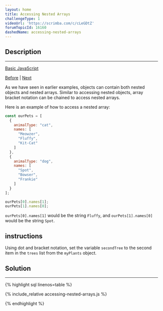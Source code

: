 ```yaml
---
layout: home
title: Accessing Nested Arrays
challengeType: 1
videoUrl: 'https://scrimba.com/c/cLeGDtZ'
forumTopicId: 16160
dashedName: accessing-nested-arrays
---
```


<div class="row">
<div class="columnStmt" markdown="1">

## Description
------

[Basic JavaScript](../basic-javascript/README.html) 

[Before](./accessing-nested-objects.md)  | [Next](./record-collection.md) 

As we have seen in earlier examples, objects can contain both nested objects and nested arrays. Similar to accessing nested objects, array bracket notation can be chained to access nested arrays.

Here is an example of how to access a nested array:

```js
const ourPets = [
  {
    animalType: "cat",
    names: [
      "Meowzer",
      "Fluffy",
      "Kit-Cat"
    ]
  },
  {
    animalType: "dog",
    names: [
      "Spot",
      "Bowser",
      "Frankie"
    ]
  }
];

ourPets[0].names[1];
ourPets[1].names[0];
```

`ourPets[0].names[1]` would be the string `Fluffy`, and `ourPets[1].names[0]` would be the string `Spot`.

##  instructions 

Using dot and bracket notation, set the variable `secondTree` to the second item in the `trees` list from the `myPlants` object.

</div>
<div class="columnSol" markdown="1">

## Solution
------

{% highlight sql linenos=table %}

{% include_relative accessing-nested-arrays.js %}

{% endhighlight %}

</div>
</div>

